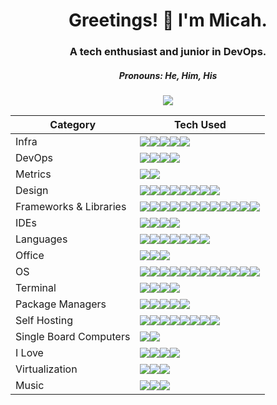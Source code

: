 <h1 align='center'>
  Greetings! 🤙 I'm Micah.
</h1>
<h3 align='center'>
  A tech enthusiast and junior in DevOps.
</h3>
<h5 align='center'>
  Pronouns: He, Him, His
</h5>
<div align='center'>
  <img src='https://forthebadge.com/images/badges/fo-shizzle.svg'>
</div>


|Category   |Tech Used                                                                                                                                                                                                                                                                                                                                                                                                                                                                                                                                                         |
|-----------|------------------------------------------------------------------------------------------------------------------------------------------------------------------------------------------------------------------------------------------------------------------------------------------------------------------------------------------------------------------------------------------------------------------------------------------------------------------------------------------------------------------------------------------------------------------|
|Infra      |<img src='https://img.shields.io/badge/Cloudflare-F38020?style=for-the-badge&logo=Cloudflare&logoColor=white'><img src='https://img.shields.io/badge/GitHub_Actions-2088FF?style=for-the-badge&logo=github-actions&logoColor=white'><img src='https://img.shields.io/badge/Heroku-430098?style=for-the-badge&logo=heroku&logoColor=white'><img src='https://img.shields.io/badge/Netlify-00C7B7?style=for-the-badge&logo=netlify&logoColor=white'><img src='https://img.shields.io/badge/Ubiquiti-0559C9?style=for-the-badge&logo=Ubiquiti&logoColor=white'>      |
|DevOps     |<img src='https://img.shields.io/badge/Ansible-000000?style=for-the-badge&logo=ansible&logoColor=white'><img src='https://img.shields.io/badge/Docker-2CA5E0?style=for-the-badge&logo=docker&logoColor=white'><img src='https://img.shields.io/badge/kubernetes-326ce5.svg?&style=for-the-badge&logo=kubernetes&logoColor=white'><img src='https://img.shields.io/badge/Podman-892CA0?style=for-the-badge&logo=Podman&logoColor=white'>                                                                                                                           |
|Metrics    | <img src='https://img.shields.io/badge/Grafana-F2F4F9?style=for-the-badge&logo=grafana&logoColor=orange&labelColor=F2F4F9'><img src='https://img.shields.io/badge/Prometheus-000000?style=for-the-badge&logo=prometheus&labelColor=000000'>                                                                                                                                                                                                                                                                                                                      |
|Design     |<img src='https://img.shields.io/badge/gimp-5C5543?style=for-the-badge&logo=gimp&logoColor=white'><img src='https://img.shields.io/badge/Inkscape-000000?style=for-the-badge&logo=Inkscape&logoColor=white'><img src='https://img.shields.io/badge/Unsplash-000000?style=for-the-badge&logo=Unsplash&logoColor=white'><img src='https://img.shields.io/badge/Nginx-009639?style=for-the-badge&logo=nginx&logoColor=white'><img src='https://img.shields.io/badge/Adobe%20Photoshop-31A8FF?style=for-the-badge&logo=Adobe%20Photoshop&logoColor=white'><img src='https://img.shields.io/badge/Adobe%20Illustrator-FF9A00?style=for-the-badge&logo=Adobe%20Illustrator&logoColor=white'><img src='https://img.shields.io/badge/Kdenlive-527EB2?style=for-the-badge&logo=Kdenlive&logoColor=white'><img src='https://img.shields.io/badge/Adobe%20Premiere%20Pro-9999FF?style=for-the-badge&logo=Adobe%20Premiere%20Pro&logoColor=white'>|
|Frameworks & Libraries| <img src='https://img.shields.io/badge/Flask-000000?style=for-the-badge&logo=flask&logoColor=white'><img src='https://img.shields.io/badge/GitHub%20Pages-222222?style=for-the-badge&logo=GitHub%20Pages&logoColor=white'><img src='https://img.shields.io/badge/Font_Awesome-339AF0?style=for-the-badge&logo=fontawesome&logoColor=white'><img src='https://img.shields.io/badge/Hugo-FF4088?style=for-the-badge&logo=hugo&logoColor=white'><img src='https://img.shields.io/badge/Markdown-000000?style=for-the-badge&logo=markdown&logoColor=white'><img src='https://img.shields.io/badge/Node.js-339933?style=for-the-badge&logo=nodedotjs&logoColor=white'><img src='https://img.shields.io/badge/npm-CB3837?style=for-the-badge&logo=npm&logoColor=white'><img src='https://img.shields.io/badge/React-20232A?style=for-the-badge&logo=react&logoColor=61DAFB'><img src='https://img.shields.io/badge/Sass-CC6699?style=for-the-badge&logo=sass&logoColor=white'><img src='https://img.shields.io/badge/React_Native-20232A?style=for-the-badge&logo=react&logoColor=61DAFB'><img src='https://img.shields.io/badge/cPanel-FF6C2C?style=for-the-badge&logo=cPanel&logoColor=white'><img src='https://img.shields.io/badge/FFmpeg-007808?style=for-the-badge&logo=FFmpeg&logoColor=white'>|
|IDEs       |<img src='https://img.shields.io/badge/Arduino_IDE-00979D?style=for-the-badge&logo=arduino&logoColor=white'><img src='https://img.shields.io/badge/VSCode-0078D4?style=for-the-badge&logo=visual%20studio%20code&logoColor=white'><img src='https://img.shields.io/badge/NeoVim-%2357A143.svg?&style=for-the-badge&logo=neovim&logoColor=white'><img src='https://img.shields.io/badge/Vim-019733?style=for-the-badge&logo=Vim&logoColor=white'>                                                                                                                  |
|Languages  | <img src='https://img.shields.io/badge/CSS3-1572B6?style=for-the-badge&logo=css3&logoColor=white'><img src='https://img.shields.io/badge/HTML5-E34F26?style=for-the-badge&logo=html5&logoColor=white'><img src='https://img.shields.io/badge/JavaScript-323330?style=for-the-badge&logo=javascript&logoColor=F7DF1E'><img src='https://img.shields.io/badge/json-5E5C5C?style=for-the-badge&logo=json&logoColor=white'><img src='https://img.shields.io/badge/Python-FFD43B?style=for-the-badge&logo=python&logoColor=blue'><img src='https://img.shields.io/badge/Scratch-4D97FF?style=for-the-badge&logo=Scratch&logoColor=white'><img src='https://img.shields.io/badge/GNU%20Bash-4EAA25?style=for-the-badge&logo=GNU%20Bash&logoColor=white'>|
|Office     | <img src='https://img.shields.io/badge/Google%20Sheets-34A853?style=for-the-badge&logo=google-sheets&logoColor=white'><img src='https://img.shields.io/badge/LibreOffice-18A303?style=for-the-badge&logo=LibreOffice&logoColor=white'><img src='https://img.shields.io/badge/Microsoft_Office-D83B01?style=for-the-badge&logo=microsoft-office&logoColor=white'>                                                                                                                                                                                                 |
|OS         | <img src='https://img.shields.io/badge/Android-3DDC84?style=for-the-badge&logo=android&logoColor=white'><img src='https://img.shields.io/badge/Alpine_Linux-0D597F?style=for-the-badge&logo=alpine-linux&logoColor=white'><img src='https://img.shields.io/badge/Fedora-294172?style=for-the-badge&logo=fedora&logoColor=white'><img src='https://img.shields.io/badge/lineageos-167C80?style=for-the-badge&logo=lineageos&logoColor=white'><img src='https://img.shields.io/badge/Linux-FCC624?style=for-the-badge&logo=linux&logoColor=black'><img src='https://img.shields.io/badge/Linux_Mint-87CF3E?style=for-the-badge&logo=linux-mint&logoColor=white'><img src='https://img.shields.io/badge/Ubuntu-E95420?style=for-the-badge&logo=ubuntu&logoColor=white'><img src='https://img.shields.io/badge/Windows-0078D6?style=for-the-badge&logo=windows&logoColor=white'><img src='https://img.shields.io/badge/mac%20os-000000?style=for-the-badge&logo=apple&logoColor=white'><img src='https://img.shields.io/badge/Windows_95-008080?style=for-the-badge&logo=windows-95&logoColor=white'><img src='https://img.shields.io/badge/Windows_XP-003399?style=for-the-badge&logo=windows-xp&logoColor=white'><img src='https://img.shields.io/badge/pfSense-212121?style=for-the-badge&logo=pfSense&logoColor=white'>|
|Terminal   | <img src='https://img.shields.io/badge/alacritty-F46D01?style=for-the-badge&logo=alacritty&logoColor=white'><img src='https://img.shields.io/badge/GIT-E44C30?style=for-the-badge&logo=git&logoColor=white'><img src='https://img.shields.io/badge/tmux-1BB91F?style=for-the-badge&logo=tmux&logoColor=white'><img src='https://img.shields.io/badge/PowerShell-5391FE?style=for-the-badge&logo=PowerShell&logoColor=white'>                                                                                                                                     |
|Package Managers| <img src='https://img.shields.io/badge/Chocolatey-80B5E3?style=for-the-badge&logo=Chocolatey&logoColor=white'><img src='https://img.shields.io/badge/Homebrew-FBB040?style=for-the-badge&logo=Homebrew&logoColor=white'><img src='https://img.shields.io/badge/PyPI-3775A9?style=for-the-badge&logo=PyPI&logoColor=white'><img src='https://img.shields.io/badge/Snapcraft-82BEA0?style=for-the-badge&logo=Snapcraft&logoColor=white'><img src='https://img.shields.io/badge/Flathub-4A86CF?style=for-the-badge&logo=Flathub&logoColor=white'>                   |
|Self Hosting| <img src='https://img.shields.io/badge/Bitwarden-175DDC?style=for-the-badge&logo=Bitwarden&logoColor=white'><img src='https://img.shields.io/badge/Nextcloud-0082C9?style=for-the-badge&logo=Nextcloud&logoColor=white'><img src='https://img.shields.io/badge/Home%20Assistant-41BDF5?style=for-the-badge&logo=Home%20Assistant&logoColor=white'><img src='https://img.shields.io/badge/Jellyfin-00A4DC?style=for-the-badge&logo=Jellyfin&logoColor=white'><img src='https://img.shields.io/badge/Jitsi-97979A?style=for-the-badge&logo=Jitsi&logoColor=white'><img src='https://img.shields.io/badge/Kodi-17B2E7?style=for-the-badge&logo=Kodi&logoColor=white'><img src='https://img.shields.io/badge/Pi-hole-96060C?style=for-the-badge&logo=Pi-hole&logoColor=white'><img src='https://img.shields.io/badge/Plausible%20Analytics-5850EC?style=for-the-badge&logo=Plausible%20Analytics&logoColor=white'>|
|Single Board Computers|<img src='https://img.shields.io/badge/Arduino-00979D?style=for-the-badge&logo=Arduino&logoColor=white'><img src='https://img.shields.io/badge/Raspberry%20Pi-A22846?style=for-the-badge&logo=Raspberry%20Pi&logoColor=white'>                                                                                                                                                                                                                                                                                                                                    |
|I Love     | <img src='https://img.shields.io/badge/Let%E2%80%99s%20Encrypt-003A70?style=for-the-badge&logo=Let%E2%80%99s%20Encrypt&logoColor=white'><img src='https://img.shields.io/badge/Lidl-0050AA?style=for-the-badge&logo=Lidl&logoColor=white'><img src='https://img.shields.io/badge/ProtonDB-F50057?style=for-the-badge&logo=ProtonDB&logoColor=white'><img src='https://img.shields.io/badge/Source%20Engine-F79A10?style=for-the-badge&logo=Source%20Engine&logoColor=white'>                                                                                     |
|Virtualization| <img src='https://img.shields.io/badge/VirtualBox-21416b?style=for-the-badge&logo=VirtualBox&logoColor=white'><img src='https://img.shields.io/badge/VMware-231f20?style=for-the-badge&logo=VMware&logoColor=white'><img src='https://img.shields.io/badge/QEMU-FF6600?style=for-the-badge&logo=QEMU&logoColor=white'>                                                                                                                                                                                                                                           |
|Music      |<img src='https://img.shields.io/badge/Ableton%20Live-000000?style=for-the-badge&logo=Ableton%20Live&logoColor=white'><img src='https://img.shields.io/badge/MIDI-000000?style=for-the-badge&logo=MIDI&logoColor=white'><img src='https://img.shields.io/badge/Audacity-0000CC?style=for-the-badge&logo=Audacity&logoColor=white'>                                                                                                                                                                                                                                |
<!--
**MicahBird/MicahBird** is a ✨ _special_ ✨ repository because its `README.md` (this file) appears on your GitHub profile.

Here are some ideas to get you started:

- 🔭 I’m currently working on ...
- 🌱 I’m currently learning ...
- 👯 I’m looking to collaborate on ...
- 🤔 I’m looking for help with ...
- 💬 Ask me about ...
- 📫 How to reach me: ...
- 😄 Pronouns: ...
- ⚡ Fun fact: ...
-->
